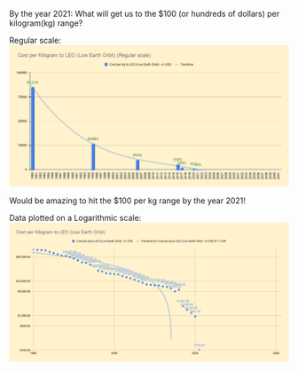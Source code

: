 By the year 2021: What will get us to the $100 (or hundreds of dollars) per kilogram(kg) range?

Regular scale:
<img src="/assets/images/Cost-per-KG-reg.png">

Would be amazing to hit the $100 per kg range by the year 2021!

Data plotted on a Logarithmic scale: 
<img src="/assets/images/Cost-per-KG-log.png">

